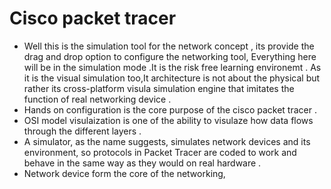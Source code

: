 # Cisco packet tracer 
- Well this is the simulation tool for the network concept , its provide the drag and drop option to configure the networking tool, Everything here will be in the simulation mode .It is the risk free learning environemt . As it is the visual simulation too,It architecture is not about the physical but rather its cross-platform visula simulation engine that imitates the function of real networking device .
- Hands on configuration is the core purpose of the cisco packet tracer .
- OSI model visulaization is one of the ability to visulaze how data flows through the different layers .
- A simulator, as the name suggests, simulates network devices and its environment,
so protocols in Packet Tracer are coded to work and behave in the same way as they would on real hardware .
- Network device form the core of the networking,